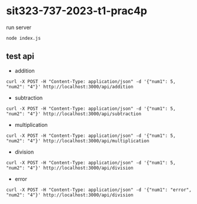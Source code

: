 # sit323-737-2023-t1-prac4p

run server

```shell
node index.js
```

## test api

* addition
```shell
curl -X POST -H "Content-Type: application/json" -d '{"num1": 5, "num2": "4"}' http://localhost:3000/api/addition
```
* subtraction
```shell
curl -X POST -H "Content-Type: application/json" -d '{"num1": 5, "num2": "4"}' http://localhost:3000/api/subtraction
```
* multiplication
```shell
curl -X POST -H "Content-Type: application/json" -d '{"num1": 5, "num2": "4"}' http://localhost:3000/api/multiplication
```
* division
```shell
curl -X POST -H "Content-Type: application/json" -d '{"num1": 5, "num2": "4"}' http://localhost:3000/api/division
```

* error
```shell
curl -X POST -H "Content-Type: application/json" -d '{"num1": "error", "num2": "4"}' http://localhost:3000/api/division
```
